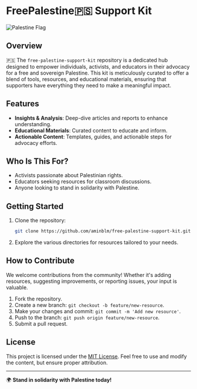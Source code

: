 # FreePalestine🇵🇸 Support Kit

![Palestine Flag](https://static-00.iconduck.com/assets.00/flag-palestinian-territories-emoji-2048x1279-4hg6y8w5.png)

## Overview

🇵🇸 The `free-palestine-support-kit` repository is a dedicated hub designed to empower individuals, activists, and educators in their advocacy for a free and sovereign Palestine. This kit is meticulously curated to offer a blend of tools, resources, and educational materials, ensuring that supporters have everything they need to make a meaningful impact.

## Features

- **Insights & Analysis**: Deep-dive articles and reports to enhance understanding.
- **Educational Materials**: Curated content to educate and inform.
- **Actionable Content**: Templates, guides, and actionable steps for advocacy efforts.

## Who Is This For?

- Activists passionate about Palestinian rights.
- Educators seeking resources for classroom discussions.
- Anyone looking to stand in solidarity with Palestine.

## Getting Started

1. Clone the repository:
   ```bash
   git clone https://github.com/aminblm/free-palestine-support-kit.git
   ```
2. Explore the various directories for resources tailored to your needs.

## How to Contribute

We welcome contributions from the community! Whether it's adding resources, suggesting improvements, or reporting issues, your input is valuable.

1. Fork the repository.
2. Create a new branch: `git checkout -b feature/new-resource`.
3. Make your changes and commit: `git commit -m 'Add new resource'`.
4. Push to the branch: `git push origin feature/new-resource`.
5. Submit a pull request.

## License

This project is licensed under the [MIT License](LICENSE). Feel free to use and modify the content, but ensure proper attribution.

---

🌍 **Stand in solidarity with Palestine today!**
